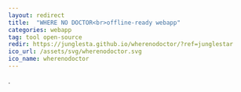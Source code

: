 ```yaml
---
layout: redirect
title:  "WHERE NO DOCTOR<br>offline-ready webapp"
categories: webapp
tag: tool open-source
redir: https://junglesta.github.io/wherenodoctor/?ref=junglestar
ico_url: /assets/svg/wherenodoctor.svg
ico_name: wherenodoctor
---
```

.
